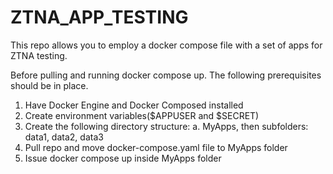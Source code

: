 # ZTNA_APP_TESTING
This repo allows you to employ a docker compose file with a set of apps for ZTNA testing.

Before pulling and running docker compose up. The following prerequisites should be in place.

1. Have Docker Engine and Docker Composed installed
2. Create environment variables($APPUSER and $SECRET)
3. Create the following directory structure:
  a. MyApps, then subfolders: data1, data2, data3
4. Pull repo and move docker-compose.yaml file to MyApps folder
5. Issue docker compose up inside MyApps folder
